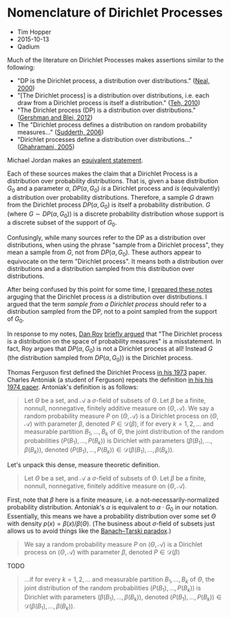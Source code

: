 
# Nomenclature of Dirichlet Processes

* Tim Hopper
* 2015-10-13
* Qadium

Much of the literature on Dirichlet Processes makes assertions similar to the following:

* "DP is the Dirichlet process, a distribution over distributions." ([Neal, 2000](http://www.stat.columbia.edu/npbayes/papers/neal_sampling.pdf))
* "[The Dirichlet process] is a distribution over distributions, i.e. each draw from a Dirichlet process is itself a distribution." ([Teh, 2010](http://www.stats.ox.ac.uk/~teh/research/npbayes/Teh2010a.pdf))
* "The Dirichlet process (DP) is a distribution over distributions." ([Gershman and Blei, 2012](http://web.mit.edu/sjgershm/www/GershmanBlei12.pdf))
* The "Dirichlet process defines a distribution on random probability measures..." ([Sudderth, 2006](http://cs.brown.edu/~sudderth/papers/sudderthPhD.pdf))
* "Dirichlet processes define a distribution over distributions..." ([Ghahramani, 2005](http://mlg.eng.cam.ac.uk/zoubin/talks/uai05tutorial-b.pdf))

Michael Jordan makes an [equivalent statement](http://www.cs.berkeley.edu/~jordan/courses/281B-spring04/lectures/dp1.pdf).

Each of these sources makes the claim that a Dirichlet Process is a distribution over probability distributions. That is, given a base distribution $G_0$ and a parameter $\alpha$, $DP(\alpha, G_0)$ _is_ a Dirichlet process and _is_ (equivalently) a distribution over probability distributions. Therefore, a sample $G$ drawn from the Dirichlet process $DP(\alpha, G_0)$ is itself a probability distribution. $G$ (where $G\sim DP(\alpha, G_0)$) is a discrete probability distribution whose support is a discrete subset of the support of $G_0$.

Confusingly, while many sources refer to the DP as a distribution over distributions, when using the phrase "sample from a Dirichlet process", they mean a sample from $G$, not from $DP(\alpha, G_0)$. These authors appear to equivocate on the term "Dirichlet process". It means both a distribution over distributions and a distribution sampled from this distribution over distributions.

After being confused by this point for some time, I [prepared these notes](http://nbviewer.ipython.org/github/tdhopper/notes-on-dirichlet-processes/blob/master/2015-07-28-dirichlet-distribution-dirichlet-process.ipynb) arguging that the Dirichlet process _is_ a distribution over distributions. I argued that the term _sample from a Dirichlet process_ should refer to a distribution sampled from the DP, not to a point sampled from the support of $G_0$.

In response to my notes, [Dan Roy](http://danroy.org/marginalia/Nomenclature_for_stochastic_processes_and_Bayesian_nonparametric_statistics) [briefly argued](http://danroy.org/marginalia/Nomenclature_for_stochastic_processes_and_Bayesian_nonparametric_statistics) that "The Dirichlet process is a distribution on the space of probability measures" is a misstatement. In fact, Roy argues that $DP(\alpha, G_0)$ is not a Dirichlet process at all! Instead $G$ (the distribution sampled from $DP(\alpha, G_0)$) is the Dirichlet process.

Thomas Ferguson first defined the Dirichlet Process [in his 1973](http://www.cis.upenn.edu/~taskar/courses/cis700-sp08/papers/ferguson.pdf) paper. Charles Antoniak (a student of Ferguson) repeats the definition [in his his 1974 paper](http://www.cis.upenn.edu/~taskar/courses/cis700-sp08/papers/antoniak.pdf). Antoniak's definition is as follows:

> Let $\Theta$ be a set, and $\mathcal{A}$ a $\sigma$-field of subsets of $\Theta$. Let $\beta$ be a finite, nonnull, nonnegative, finitely additive measure on $(\Theta, \mathcal{A})$. We say a random probability measure $P$ on $(\Theta, \mathcal{A})$ is a Dirichlet process on $(\Theta, \mathcal{A})$ with parameter $\beta$, denoted $P\in \mathcal{D}(\beta)$, if for every $k=1, 2, \ldots$ and measurable partition $B_1,\ldots,B_k$ of $\Theta$, the joint distribution of the random probabilities $(P(B_1),\ldots,P(B_k))$ is Dirichlet with parameters $(\beta(B_1),\ldots,\beta(B_k))$, denoted $(P(B_1),\ldots,P(B_k))\in \mathcal{D}(\beta(B_1),\ldots,\beta(B_k))$.

Let's unpack this dense, measure theoretic definition.

> Let $\Theta$ be a set, and $\mathcal{A}$ a $\sigma$-field of subsets of $\Theta$. Let $\beta$ be a finite, nonnull, nonnegative, finitely additive measure on $(\Theta, \mathcal{A})$.

First, note that $\beta$ here is a finite measure, i.e. a not-necessarily-normalized probability distribution. Antoniak's $\alpha$ is equivalent to $\alpha\cdot G_0$ in our notation. Essentially, this means we have a probability distribution over some set $\Theta$ with density $p(x) = \beta(x) / \beta(\Theta)$. (The business about $\sigma$-field of subsets just allows us to avoid things like the [Banach–Tarski paradox](https://en.wikipedia.org/wiki/Banach%E2%80%93Tarski_paradox).)

> We say a random probability measure $P$ on $(\Theta, \mathcal{A})$ is a Dirichlet process on $(\Theta, \mathcal{A})$ with parameter $\beta$, denoted $P\in \mathcal{D}(\beta)$

TODO

> ...if for every $k=1, 2, \ldots$ and measurable partition $B_1,\ldots,B_k$ of $\Theta$, the joint distribution of the random probabilities $(P(B_1),\ldots,P(B_k))$ is Dirichlet with parameters $(\beta(B_1),\ldots,\beta(B_k))$, denoted $(P(B_1),\ldots,P(B_k))\in \mathcal{D}(\beta(B_1),\ldots,\beta(B_k))$.


